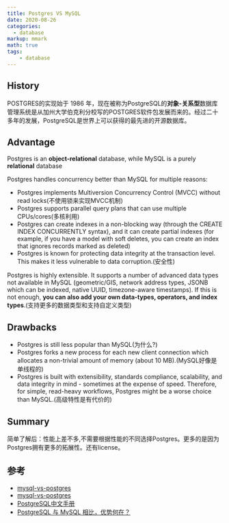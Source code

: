 ```yaml
---
title: Postgres VS MySQL
date: 2020-08-26
categories:
  - database
markup: mmark
math: true
tags:
    - database
---
```


## History

POSTGRES的实现始于 1986 年，现在被称为PostgreSQL的**对象-关系型**数据库管理系统是从加州大学伯克利分校写的POSTGRES软件包发展而来的。经过二十多年的发展，PostgreSQL是世界上可以获得的最先进的开源数据库。

## Advantage

Postgres is an **object-relational** database, while MySQL is a purely **relational** database

Postgres handles concurrency better than MySQL for multiple reasons:

 - Postgres implements Multiversion Concurrency Control (MVCC) without read locks(不使用锁来实现MVCC机制) 
 - Postgres supports parallel query plans that can use multiple CPUs/cores(多核利用)
 - Postgres can create indexes in a non-blocking way (through the CREATE INDEX CONCURRENTLY syntax), and it can create partial indexes (for example, if you have a model with soft deletes, you can create an index that ignores records marked as deleted) 
 - Postgres is known for protecting data integrity at the transaction level. This makes it less vulnerable to data corruption.(安全性)

Postgres is highly extensible. It supports a number of advanced data types not available in MySQL (geometric/GIS, network address types, JSONB which can be indexed, native UUID, timezone-aware timestamps). If this is not enough, **you can also add your own data-types, operators, and index types**.(支持更多的数据类型和支持自定义类型)

## Drawbacks 

 - Postgres is still less popular than MySQL(为什么?)
 - Postgres forks a new process for each new client connection which allocates a non-trivial amount of memory (about 10 MB).(MySQL好像是单线程的)
 - Postgres is built with extensibility, standards compliance, scalability, and data integrity in mind - sometimes at the expense of speed. Therefore, for simple, read-heavy workflows, Postgres might be a worse choice than MySQL.(高级特性是有代价的)

## Summary

  简单了解后：性能上差不多,不需要根据性能的不同选择Postgres。更多的是因为Postgres拥有更多的拓展性。还有license。
 
## 参考

 - [mysql-vs-postgres](https://developer.okta.com/blog/2019/07/19/mysql-vs-postgres)
 - [mysql-vs-postgres](https://www.2ndquadrant.com/en/postgresql/postgresql-vs-mysql/)
 - [PostgreSQL中文手册](http://www.postgres.cn/docs/12/)
 - [PostgreSQL 与 MySQL 相比，优势何在？](https://www.zhihu.com/question/20010554)